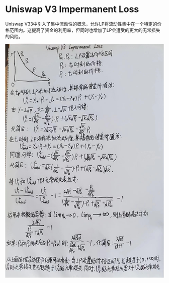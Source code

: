 # Uniswap V3 Impermanent Loss

Uniswap V33中引入了集中流动性的概念，允许LP将流动性集中在一个特定的价格范围内。这提高了资金的利用率，但同时也增加了LP会遭受的更大的无常损失的风险。

![UniswapV3-ImpermanentLoss](images/UniswapV3-ImpermanentLoss.png)
